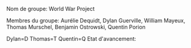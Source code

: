 Nom de groupe: World War Project

Membres du groupe: Aurélie Dequidt, Dylan Guerville, William Mayeux, Thomas Murschel, Benjamin Ostrowski, Quentin Porion


Dylan=D Thomas=T Quentin=Q
Etat d'avancement:







